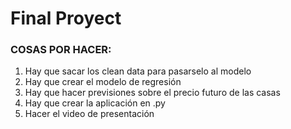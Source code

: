 # Final Proyect

### COSAS POR HACER: 

1. Hay que sacar los clean data para pasarselo al modelo
2. Hay que crear el modelo de regresión 
3. Hay que hacer previsiones sobre el precio futuro de las casas
4. Hay que crear la aplicación en .py
5. Hacer el video de presentación

